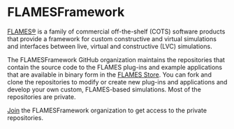 # FLAMESFramework

[FLAMES®](https://flamesframework.com) is a family of commercial off-the-shelf (COTS) software products that provide a framework for custom constructive and virtual simulations and interfaces between live, virtual and constructive (LVC) simulations.

The FLAMESFramework GitHub organization maintains the repositories that contain the source code to the FLAMES plug-ins and example applications that are available in binary form in the [FLAMES Store](https://store.flamesframework.com). You can fork and clone the repositories to modify or create new plug-ins and applications and develop your own custom, FLAMES-based simulations. Most of the repositories are private.

[Join](http://flamesframework.com/join-flamesframework-github) the FLAMESFramework organization to get access to the private repositories.
